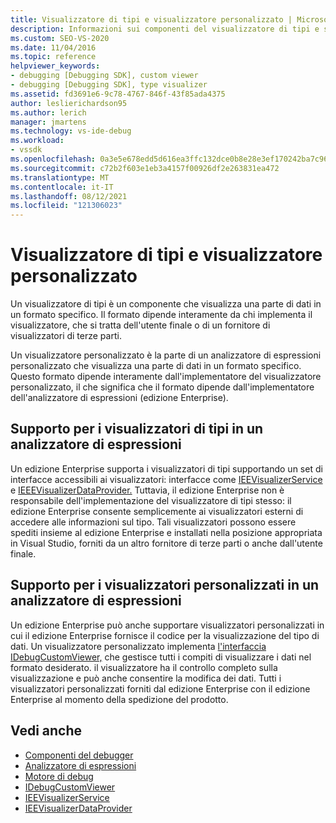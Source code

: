 ```yaml
---
title: Visualizzatore di tipi e visualizzatore personalizzato | Microsoft Docs
description: Informazioni sui componenti del visualizzatore di tipi e sui visualizzatori personalizzati, che visualizzano i dati in un formato specifico e sulle differenze tra di essi.
ms.custom: SEO-VS-2020
ms.date: 11/04/2016
ms.topic: reference
helpviewer_keywords:
- debugging [Debugging SDK], custom viewer
- debugging [Debugging SDK], type visualizer
ms.assetid: fd3691e6-9c78-4767-846f-43f85ada4375
author: leslierichardson95
ms.author: lerich
manager: jmartens
ms.technology: vs-ide-debug
ms.workload:
- vssdk
ms.openlocfilehash: 0a3e5e678edd5d616ea3ffc132dce0b8e28e3ef170242ba7c9611cb9f6920201
ms.sourcegitcommit: c72b2f603e1eb3a4157f00926df2e263831ea472
ms.translationtype: MT
ms.contentlocale: it-IT
ms.lasthandoff: 08/12/2021
ms.locfileid: "121306023"
---
```

# <a name="type-visualizer-and-custom-viewer"></a>Visualizzatore di tipi e visualizzatore personalizzato
Un visualizzatore di tipi è un componente che visualizza una parte di dati in un formato specifico. Il formato dipende interamente da chi implementa il visualizzatore, che si tratta dell'utente finale o di un fornitore di visualizzatori di terze parti.

 Un visualizzatore personalizzato è la parte di un analizzatore di espressioni personalizzato che visualizza una parte di dati in un formato specifico. Questo formato dipende interamente dall'implementatore del visualizzatore personalizzato, il che significa che il formato dipende dall'implementatore dell'analizzatore di espressioni (edizione Enterprise).

## <a name="support-for-type-visualizers-in-an-expression-evaluator"></a>Supporto per i visualizzatori di tipi in un analizzatore di espressioni
 Un edizione Enterprise supporta i visualizzatori di tipi supportando un set di interfacce accessibili ai visualizzatori: interfacce come [IEEVisualizerService](../../extensibility/debugger/reference/ieevisualizerservice.md) e [IEEEVisualizerDataProvider.](../../extensibility/debugger/reference/ieevisualizerdataprovider.md) Tuttavia, il edizione Enterprise non è responsabile dell'implementazione del visualizzatore di tipi stesso: il edizione Enterprise consente semplicemente ai visualizzatori esterni di accedere alle informazioni sul tipo. Tali visualizzatori possono essere spediti insieme al edizione Enterprise e installati nella posizione appropriata in Visual Studio, forniti da un altro fornitore di terze parti o anche dall'utente finale.

## <a name="support-for-custom-viewers-in-an-expression-evaluator"></a>Supporto per i visualizzatori personalizzati in un analizzatore di espressioni
 Un edizione Enterprise può anche supportare visualizzatori personalizzati in cui il edizione Enterprise fornisce il codice per la visualizzazione del tipo di dati. Un visualizzatore personalizzato implementa [l'interfaccia IDebugCustomViewer,](../../extensibility/debugger/reference/idebugcustomviewer.md) che gestisce tutti i compiti di visualizzare i dati nel formato desiderato. il visualizzatore ha il controllo completo sulla visualizzazione e può anche consentire la modifica dei dati. Tutti i visualizzatori personalizzati forniti dal edizione Enterprise con il edizione Enterprise al momento della spedizione del prodotto.

## <a name="see-also"></a>Vedi anche
- [Componenti del debugger](../../extensibility/debugger/debugger-components.md)
- [Analizzatore di espressioni](../../extensibility/debugger/expression-evaluator.md)
- [Motore di debug](../../extensibility/debugger/debug-engine.md)
- [IDebugCustomViewer](../../extensibility/debugger/reference/idebugcustomviewer.md)
- [IEEVisualizerService](../../extensibility/debugger/reference/ieevisualizerservice.md)
- [IEEVisualizerDataProvider](../../extensibility/debugger/reference/ieevisualizerdataprovider.md)
